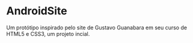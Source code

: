 # AndroidSite
Um protótipo inspirado pelo site de Gustavo Guanabara em seu curso de HTML5 e CSS3, um projeto incial.
